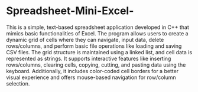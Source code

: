 # Spreadsheet-Mini-Excel-
This is a simple, text-based spreadsheet application developed in C++ that mimics basic functionalities of Excel. The program allows users to create a dynamic grid of cells where they can navigate, input data, delete rows/columns, and perform basic file operations like loading and saving CSV files. The grid structure is maintained using a linked list, and cell data is represented as strings. It supports interactive features like inserting rows/columns, clearing cells, copying, cutting, and pasting data using the keyboard. Additionally, it includes color-coded cell borders for a better visual experience and offers mouse-based navigation for row/column selection.
